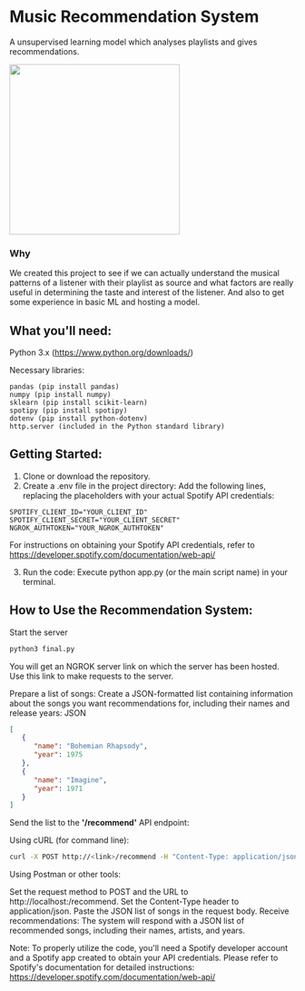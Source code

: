 # Music Recommendation System

A unsupervised learning model which analyses playlists and gives recommendations.

<img width="300px" src="https://media.giphy.com/media/tqfS3mgQU28ko/giphy.gif" />

### Why

We created this project to see if we can actually understand the musical patterns of a listener with their playlist as source and what factors are really useful in determining the taste and interest of the listener.
And also to get some experience in basic ML and hosting a model.

## What you'll need:

Python 3.x (<https://www.python.org/downloads/>)

Necessary libraries:

```
pandas (pip install pandas)
numpy (pip install numpy)
sklearn (pip install scikit-learn)
spotipy (pip install spotipy)
dotenv (pip install python-dotenv)
http.server (included in the Python standard library)
```

## Getting Started:

1.  Clone or download the repository.
2.  Create a .env file in the project directory:
Add the following lines, replacing the placeholders with your actual Spotify API credentials:

```env
SPOTIFY_CLIENT_ID="YOUR_CLIENT_ID"
SPOTIFY_CLIENT_SECRET="YOUR_CLIENT_SECRET"
NGROK_AUTHTOKEN="YOUR_NGROK_AUTHTOKEN"
```

For instructions on obtaining your Spotify API credentials, refer to <https://developer.spotify.com/documentation/web-api/>

3. Run the code: Execute python app.py (or the main script name) in your terminal.

## How to Use the Recommendation System:

Start the server

```python
python3 final.py
```

You will get an NGROK server link on which the server has been hosted. Use this link to make requests to the server.


Prepare a list of songs: Create a JSON-formatted list containing information about the songs you want recommendations for, including their names and release years:
JSON

```JSON
[
   {
      "name": "Bohemian Rhapsody",
      "year": 1975
   },
   {
      "name": "Imagine",
      "year": 1971
   }
]
```

Send the list to the **'/recommend'** API endpoint:

Using cURL (for command line):


```bash
curl -X POST http://<link>/recommend -H "Content-Type: application/json" -d '[{"name": "Bohemian Rhapsody", "year": 1975}, {"name": "Imagine", "year": 1971}]'
```

Using Postman or other tools:

Set the request method to POST and the URL to http://localhost:<port>/recommend.
Set the Content-Type header to application/json.
Paste the JSON list of songs in the request body.
Receive recommendations: The system will respond with a JSON list of recommended songs, including their names, artists, and years.

Note: To properly utilize the code, you'll need a Spotify developer account and a Spotify app created to obtain your API credentials. Please refer to Spotify's documentation for detailed instructions: <https://developer.spotify.com/documentation/web-api/>
